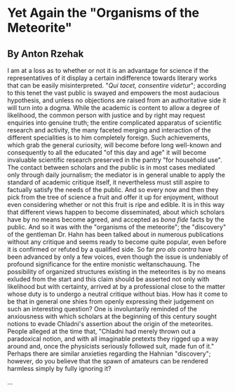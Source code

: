# Yet Again the "Organisms of the Meteorite"

## By Anton Rzehak

I am at a loss as to whether or not it is an advantage for science if the representatives of it display a certain indifference towards literary works that can be easily misinterpreted. "_Qui tacet, consentire videtur_"; according to this tenet the vast public is swayed and empowers the most audacious hypothesis, and unless no objections are raised from an authoritative side it will turn into a dogma. While the academic is content to allow a degree of likelihood, the common person with justice and by right may request enquiries into genuine truth; the entire complicated apparatus of scientific research and activity, the many faceted merging and interaction of the different specialities is to him completely foreign. Such achievements, which grab the general curiosity, will become before long well-known and consequently to all the educated "of this day and age" it will become invaluable scientific research preserved in the pantry "for household use". The contact between scholars and the public is in most cases mediated only through daily journalism; the mediator is in general unable to apply the standard of academic critique itself, it nevertheless must still aspire to factually satisfy the needs of the public. And so every now and then they pick from the tree of science a fruit and offer it up for enjoyment, without even considering whether or not this fruit is ripe and edible. It is in this way that different views happen to become disseminated, about which scholars have by no means become agreed, and accepted as _bona fide_ facts by the public. And so it was with the "organisms of the meteorite"; the "discovery" of the gentleman Dr. Hahn has been talked about in numerous publications without any critique and seems ready to become quite popular, even before it is confirmed or refuted by a qualified side. So far _pro als contra_ have been advanced by only a few voices, even though the issue is undeniably of profound significance for the entire monistic weltanschauung. The possibility of organized structures existing in the meteorites is by no means exluded from the start and this claim should be asserted not only with likelihood but with certainty, arrived at by a professional close to the matter whose duty is to undergo a neutral critique without bias. How has it come to be that in general one shies from openly expressing their judgement on such an interesting question? One is involuntarily reminded of the anxiousness with which scholars at the beginning of this century sought notions to evade Chladni's assertion about the origin of the meteorites. People alleged at the time that, "Chladni had merely thrown out a paradoxical notion, and with all imaginable pretexts they rigged up a way around and, once the physicists seriously followed suit, made fun of it." Perhaps there are similar anxieties regarding the Hahnian "discovery"; however, do you believe that the spawn of amateurs can be rendered harmless simply by fully ignoring it?

...
